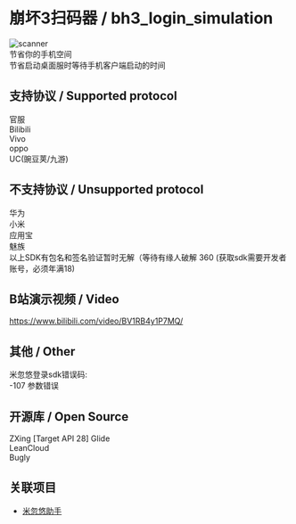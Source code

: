 # 崩坏3扫码器 / bh3_login_simulation

![scanner](https://github.com/Haocen2004/bh3_login_simulation/actions/workflows/auto_build.yml/badge.svg)  
节省你的手机空间  
节省启动桌面服时等待手机客户端启动的时间  
  

## 支持协议 / Supported protocol

官服   
Bilibili  
Vivo  
oppo  
UC(豌豆荚/九游)    
  
## 不支持协议 / Unsupported protocol
华为  
小米  
应用宝  
魅族  
以上SDK有包名和签名验证暂时无解（等待有缘人破解
360 (获取sdk需要开发者账号，必须年满18)  


## B站演示视频 / Video

https://www.bilibili.com/video/BV1RB4y1P7MQ/

## 其他 / Other
米忽悠登录sdk错误码:  
-107 参数错误

## 开源库 / Open Source
ZXing [Target API 28]
Glide  
LeanCloud  
Bugly  

## 关联项目
- [米忽悠助手](https://github.com/Haocen2004/mihoyo-helper)

